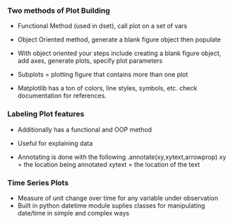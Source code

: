 ### Two methods of Plot Building
- Functional Method (used in dset), call plot on a set of vars
- Object Oriented method, generate a blank figure object then populate

- With object oriented your steps include creating a blank figure object, add axes, generate plots, specify plot parameters
- Subplots = plotting figure that contains more than one plot


- Matplotlib has a ton of colors, line styles, symbols, etc. check documentation for references.

### Labeling Plot features

- Additionally has a functional and OOP method
- Useful for explaining data

- Annotating is done with the following
.annotate(xy,xytext,arrowprop)
 xy = the location being annotated
 xytext = the location of the text

 ### Time Series Plots
 - Measure of unit change over time for any variable under observation
 - Built in python datetime module suplies classes for manipulating date/time in simple and complex ways
 